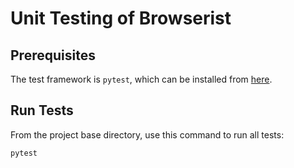 # Unit Testing of Browserist
## Prerequisites
The test framework is `pytest`, which can be installed from [here](https://docs.pytest.org/en/stable/getting-started.html).

## Run Tests
From the project base directory, use this command to run all tests:

```shell
pytest
```
